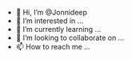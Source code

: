 - 👋 Hi, I’m @Jonnideep
- 👀 I’m interested in ...
- 🌱 I’m currently learning ...
- 💞️ I’m looking to collaborate on ...
- 📫 How to reach me ...

<!---
Jonnideep/Jonnideep is a ✨ special ✨ repository because its `README.md` (this file) appears on your GitHub profile.
You can click the Preview link to take a look at your changes.
--->
